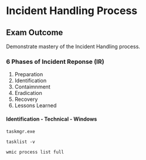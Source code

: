 # Incident Handling Process

## Exam Outcome

Demonstrate mastery of the Incident Handling process.

### 6 Phases of Incident Reponse (IR)

1. Preparation
2. Identification
3. Contaimnment
4. Eradication
5. Recovery
6. Lessons Learned

#### Identification - Technical - Windows

```
taskmgr.exe
```

```
tasklist -v
```

```
wmic process list full
```